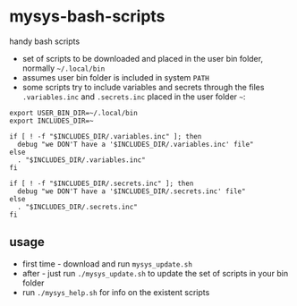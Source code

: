 # mysys-bash-scripts
handy bash scripts

* set of scripts to be downloaded and placed in the user bin folder, normally `~/.local/bin`
* assumes user bin folder is included in system `PATH`
* some scripts try to include variables and secrets through the files `.variables.inc` and `.secrets.inc` placed in the user folder `~`:
```
export USER_BIN_DIR=~/.local/bin
export INCLUDES_DIR=~

if [ ! -f "$INCLUDES_DIR/.variables.inc" ]; then
  debug "we DON'T have a '$INCLUDES_DIR/.variables.inc' file"
else
  . "$INCLUDES_DIR/.variables.inc"
fi

if [ ! -f "$INCLUDES_DIR/.secrets.inc" ]; then
  debug "we DON'T have a '$INCLUDES_DIR/.secrets.inc' file"
else
  . "$INCLUDES_DIR/.secrets.inc"
fi
``` 
## usage
* first time - download and run `mysys_update.sh` 
* after - just run `./mysys_update.sh` to update the set of scripts in your bin folder
* run `./mysys_help.sh` for info on the existent scripts
